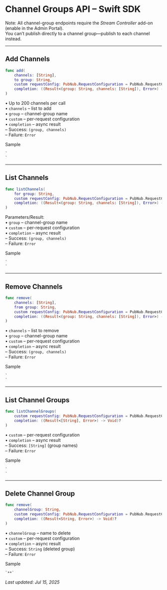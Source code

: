# Channel Groups API – Swift SDK

Note: All channel-group endpoints require the *Stream Controller* add-on (enable in the Admin Portal).  
You can’t publish directly to a channel group—publish to each channel instead.

---

## Add Channels

```swift
func add(
    channels: [String],
    to group: String,
    custom requestConfig: PubNub.RequestConfiguration = PubNub.RequestConfiguration(),
    completion: ((Result<(group: String, channels: [String]), Error>) -> Void)?
)
```

• Up to 200 channels per call  
• `channels` – list to add  
• `group` – channel-group name  
• `custom` – per-request configuration  
• `completion` – async result  
  – Success: `(group, channels)`  
  – Failure: `Error`

Sample

```
`  
`
```

---

## List Channels

```swift
func listChannels(
    for group: String,
    custom requestConfig: PubNub.RequestConfiguration = PubNub.RequestConfiguration(),
    completion: ((Result<(group: String, channels: [String]), Error>) -> Void)?
)
```

Parameters/Result:  
• `group` – channel-group name  
• `custom` – per-request configuration  
• `completion` – async result  
  – Success: `(group, channels)`  
  – Failure: `Error`

Sample

```
`  
`
```

---

## Remove Channels

```swift
func remove(
    channels: [String],
    from group: String,
    custom requestConfig: PubNub.RequestConfiguration = PubNub.RequestConfiguration(),
    completion: ((Result<(group: String, channels: [String]), Error>) -> Void)?
)
```

• `channels` – list to remove  
• `group` – channel-group name  
• `custom` – per-request configuration  
• `completion` – async result  
  – Success: `(group, channels)`  
  – Failure: `Error`

Sample

```
`  
`
```

---

## List Channel Groups

```swift
func listChannelGroups(
    custom requestConfig: PubNub.RequestConfiguration = PubNub.RequestConfiguration(),
    completion: ((Result<[String], Error>) -> Void)?
)
```

• `custom` – per-request configuration  
• `completion` – async result  
  – Success: `[String]` (group names)  
  – Failure: `Error`

Sample

```
`  
`
```

---

## Delete Channel Group

```swift
func remove(
    channelGroup: String,
    custom requestConfig: PubNub.RequestConfiguration = PubNub.RequestConfiguration(),
    completion: ((Result<String, Error>) -> Void)?
)
```

• `channelGroup` – name to delete  
• `custom` – per-request configuration  
• `completion` – async result  
  – Success: `String` (deleted group)  
  – Failure: `Error`

Sample

```
`**`
```

_Last updated: Jul 15, 2025_